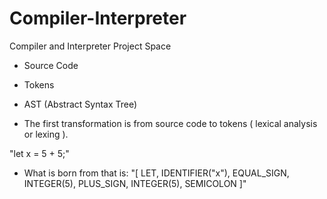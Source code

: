 # Compiler-Interpreter
Compiler and Interpreter Project Space

- Source Code
- Tokens
- AST (Abstract Syntax Tree)

- The first transformation is from source code to tokens ( lexical analysis or lexing ).

"let x = 5 + 5;"

- What is born from that is:
		"[ 
			LET,
			IDENTIFIER("x"),
			EQUAL_SIGN,
			INTEGER(5),
			PLUS_SIGN,
			INTEGER(5),
			SEMICOLON
		]"
